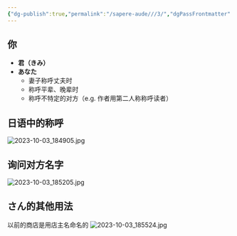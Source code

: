 ```yaml
---
{"dg-publish":true,"permalink":"/sapere-aude///3/","dgPassFrontmatter":true}
---
```


## 你
- **君（きみ）**
- **あなた**
	- 妻子称呼丈夫时
	- 称呼平辈、晚辈时
	- 称呼不特定的对方（e.g. 作者用第二人称称呼读者）


## 日语中的称呼
![2023-10-03_184905.jpg](/img/user/TARDIS/Assets/2023/2023-10-03_184905.jpg)

## 询问对方名字
![2023-10-03_185205.jpg](/img/user/TARDIS/Assets/2023/2023-10-03_185205.jpg)

## さん的其他用法

以前的商店是用店主名命名的
![2023-10-03_185524.jpg](/img/user/TARDIS/Assets/2023/2023-10-03_185524.jpg)